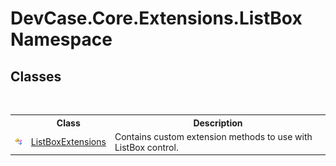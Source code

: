 # DevCase.Core.Extensions.ListBox Namespace
 




## Classes
&nbsp;<table><tr><th></th><th>Class</th><th>Description</th></tr><tr><td>![Public class](media/pubclass.gif "Public class")</td><td><a href="T_DevCase_Core_Extensions_ListBox_ListBoxExtensions">ListBoxExtensions</a></td><td>
Contains custom extension methods to use with ListBox control.</td></tr></table>&nbsp;

